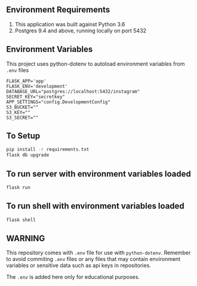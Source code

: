 ## Environment Requirements

1. This application was built against Python 3.6
2. Postgres 9.4 and above, running locally on port 5432

## Environment Variables

This project uses python-dotenv to autoload environment variables from `.env` files

```
FLASK_APP='app'
FLASK_ENV='development'
DATABASE_URL="postgres://localhost:5432/instagram"
SECRET_KEY="secretkey"
APP_SETTINGS="config.DevelopmentConfig"
S3_BUCKET=""
S3_KEY=""
S3_SECRET=""
```

## To Setup

```bash
pip install -r requirements.txt
flask db upgrade
```

## To run server with environment variables loaded

```bash
flask run
```

## To run shell with environment variables loaded
```bash
flask shell
```

## WARNING

This repository comes with `.env` file for use with `python-dotenv`. Remember to avoid commiting `.env` files or any files that may contain environment variables or sensitive data such as api keys in repositories.

The `.env` is added here only for educational purposes.
